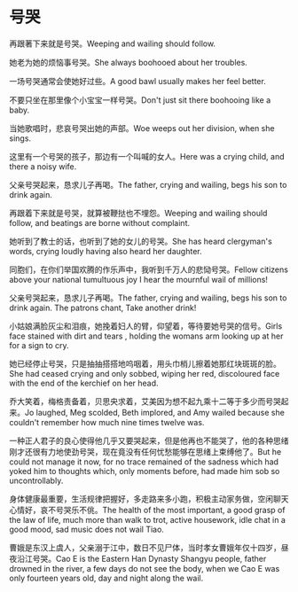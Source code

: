 # 号哭

<p><span class="chinese">再跟著下来就是号哭。</span><span class="english">Weeping and wailing should follow.</span></p>

<p><span class="chinese">她老为她的烦恼事号哭。</span><span class="english">She always boohooed about her troubles.</span></p>

<p><span class="chinese">一场号哭通常会使她好过些。</span><span class="english">A good bawl usually makes her feel better.</span></p>

<p><span class="chinese">不要只坐在那里像个小宝宝一样号哭。</span><span class="english">Don't just sit there boohooing like a baby.</span></p>

<p><span class="chinese">当她歌唱时，悲哀号哭出她的声部。</span><span class="english">Woe weeps out her division, when she sings.</span></p>

<p><span class="chinese">这里有一个号哭的孩子，那边有一个叫喊的女人。</span><span class="english">Here was a crying child, and there a noisy wife.</span></p>

<p><span class="chinese">父亲号哭起来，恳求儿子再喝。</span><span class="english">The father, crying and wailing, begs his son to drink again.</span></p>

<p><span class="chinese">再跟着下来就是号哭，就算被鞭挞也不埋怨。</span><span class="english">Weeping and wailing should follow, and beatings are borne without complaint.</span></p>

<p><span class="chinese">她听到了教士的话，也听到了她的女儿的号哭。</span><span class="english">She has heard clergyman's words, crying loudly having also heard her daughter.</span></p>

<p><span class="chinese">同胞们，在你们举国欢腾的作乐声中，我听到千万人的悲恸号哭。</span><span class="english">Fellow citizens above your national tumultuous joy I hear the mournful wail of millions!</span></p>

<p><span class="chinese">父亲号哭起来，恳求儿子再喝。</span><span class="english">The father, crying and wailing, begs his son to drink again. The patrons chant, Take another drink!</span></p>

<p><span class="chinese">小姑娘满脸灰尘和泪痕，她挽着妇人的臂，仰望着，等待要她号哭的信号。</span><span class="english">Girls face stained with dirt and tears , holding the womans arm looking up at her for a sign to cry.</span></p>

<p><span class="chinese">她已经停止号哭，只是抽抽搭搭地呜咽着，用头巾梢儿擦着她那红块斑斑的脸。</span><span class="english">She had ceased crying and only sobbed, wiping her red, discoloured face with the end of the kerchief on her head.</span></p>

<p><span class="chinese">乔大笑着，梅格责备着，贝思央求着，艾美因为想不起九乘十二等于多少而号哭起来。</span><span class="english">Jo laughed, Meg scolded, Beth implored, and Amy wailed because she couldn't remember how much nine times twelve was.</span></p>

<p><span class="chinese">一种正人君子的良心使得他几乎又要哭起来，但是他再也不能哭了，他的各种思绪刚才还很有力地使劲号哭，现在竟没有任何忧愁能够在思绪上束缚他了。</span><span class="english">But he could not manage it now, for no trace remained of the sadness which had yoked him to thoughts which, only moments before, had made him sob so uncontrollably.</span></p>

<p><span class="chinese">身体健康最重要，生活规律把握好，多走路来多小跑，积极主动家务做，空闲聊天心情好，哀不号哭乐不佻。</span><span class="english">The health of the most important, a good grasp of the law of life, much more than walk to trot, active housework, idle chat in a good mood, sad music does not wail Tiao.</span></p>

<p><span class="chinese">曹娥是东汉上虞人，父亲溺于江中，数日不见尸体，当时孝女曹娥年仅十四岁，昼夜沿江号哭。</span><span class="english">Cao E is the Eastern Han Dynasty Shangyu people, father drowned in the river, a few days do not see the body, when we Cao E was only fourteen years old, day and night along the wail.</span></p>

